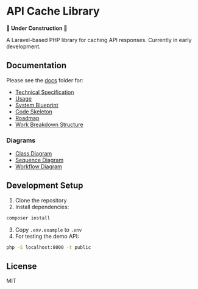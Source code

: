# API Cache Library

**🚧 Under Construction 🚧**

A Laravel-based PHP library for caching API responses. Currently in early development.

## Documentation

Please see the [docs](docs) folder for:
- [Technical Specification](docs/technical-specification.md)
- [Usage](docs/usage.md)
- [System Blueprint](docs/system-blueprint.md)
- [Code Skeleton](docs/code-skeleton.md)
- [Roadmap](docs/roadmap.md)
- [Work Breakdown Structure](docs/work-breakdown-structure.md)

### Diagrams
- [Class Diagram](docs/diagrams/class-diagram.mmd)
- [Sequence Diagram](docs/diagrams/sequence-diagram.mmd)
- [Workflow Diagram](docs/diagrams/workflow-diagram.mmd)

## Development Setup

1. Clone the repository
2. Install dependencies:
```bash
composer install
```
3. Copy `.env.example` to `.env`
4. For testing the demo API:
```bash
php -S localhost:8000 -t public
```

## License

MIT 